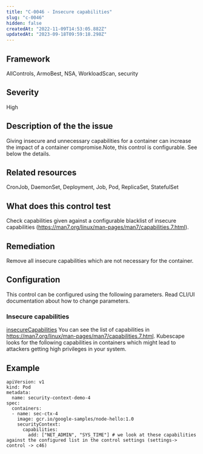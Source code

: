 ```yaml
---
title: "C-0046 - Insecure capabilities"
slug: "c-0046"
hidden: false
createdAt: "2022-11-09T14:53:05.882Z"
updatedAt: "2023-09-18T09:59:18.298Z"
---
```

## Framework
AllControls, ArmoBest, NSA, WorkloadScan, security
## Severity
High
## Description of the the issue
Giving  insecure and unnecessary capabilities for a container can increase the impact of a container compromise.Note, this control is configurable. See below the details.
## Related resources
CronJob, DaemonSet, Deployment, Job, Pod, ReplicaSet, StatefulSet
## What does this control test
Check capabilities given against a configurable blacklist of insecure capabilities (https://man7.org/linux/man-pages/man7/capabilities.7.html). 
## Remediation
Remove all insecure capabilities which are not necessary for the container.
## Configuration
This control can be configured using the following parameters. Read CLI/UI documentation about how to change parameters.
### Insecure capabilities
[insecureCapabilities](doc:configuration_parameter_insecurecapabilities)
You can see the list of capabilities in https://man7.org/linux/man-pages/man7/capabilities.7.html. Kubescape looks for the following capabilities in containers which might lead to attackers getting high privileges in your system.
## Example
```
apiVersion: v1
kind: Pod
metadata:
  name: security-context-demo-4
spec:
  containers:
  - name: sec-ctx-4
    image: gcr.io/google-samples/node-hello:1.0
    securityContext:
      capabilities:
        add: ["NET_ADMIN", "SYS_TIME"] # we look at these capabilities against the configured list in the control settings (settings-> control -> c46)
```